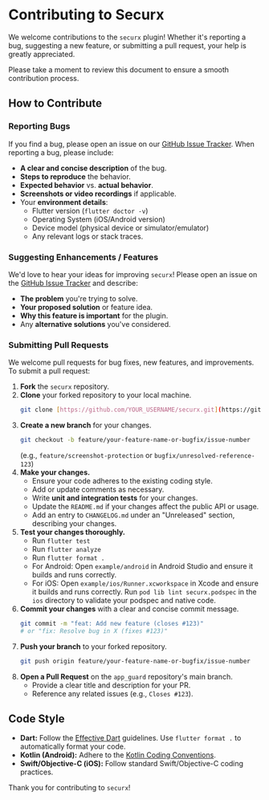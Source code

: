 # Contributing to Securx

We welcome contributions to the `securx` plugin! Whether it's reporting a bug, suggesting a new feature, or submitting a pull request, your help is greatly appreciated.

Please take a moment to review this document to ensure a smooth contribution process.

## How to Contribute

### Reporting Bugs

If you find a bug, please open an issue on our [GitHub Issue Tracker](https://github.com/Rgada28/securx/issues). When reporting a bug, please include:

- **A clear and concise description** of the bug.
- **Steps to reproduce** the behavior.
- **Expected behavior** vs. **actual behavior**.
- **Screenshots or video recordings** if applicable.
- Your **environment details**:
  - Flutter version (`flutter doctor -v`)
  - Operating System (iOS/Android version)
  - Device model (physical device or simulator/emulator)
  - Any relevant logs or stack traces.

### Suggesting Enhancements / Features

We'd love to hear your ideas for improving `securx`! Please open an issue on the [GitHub Issue Tracker](https://github.com/Rgada28/securx/issues) and describe:

- **The problem** you're trying to solve.
- **Your proposed solution** or feature idea.
- **Why this feature is important** for the plugin.
- Any **alternative solutions** you've considered.

### Submitting Pull Requests

We welcome pull requests for bug fixes, new features, and improvements. To submit a pull request:

1.  **Fork** the `securx` repository.
2.  **Clone** your forked repository to your local machine.
    ```bash
    git clone [https://github.com/YOUR_USERNAME/securx.git](https://github.com/YOUR_USERNAME/securx.git)
    ```
3.  **Create a new branch** for your changes.
    ```bash
    git checkout -b feature/your-feature-name-or-bugfix/issue-number
    ```
    (e.g., `feature/screenshot-protection` or `bugfix/unresolved-reference-123`)
4.  **Make your changes.**
    - Ensure your code adheres to the existing coding style.
    - Add or update comments as necessary.
    - Write **unit and integration tests** for your changes.
    - Update the `README.md` if your changes affect the public API or usage.
    - Add an entry to `CHANGELOG.md` under an "Unreleased" section, describing your changes.
5.  **Test your changes thoroughly.**
    - Run `flutter test`
    - Run `flutter analyze`
    - Run `flutter format .`
    - For Android: Open `example/android` in Android Studio and ensure it builds and runs correctly.
    - For iOS: Open `example/ios/Runner.xcworkspace` in Xcode and ensure it builds and runs correctly. Run `pod lib lint securx.podspec` in the `ios` directory to validate your podspec and native code.
6.  **Commit your changes** with a clear and concise commit message.
    ```bash
    git commit -m "feat: Add new feature (closes #123)"
    # or "fix: Resolve bug in X (fixes #123)"
    ```
7.  **Push your branch** to your forked repository.
    ```bash
    git push origin feature/your-feature-name-or-bugfix/issue-number
    ```
8.  **Open a Pull Request** on the `app_guard` repository's main branch.
    - Provide a clear title and description for your PR.
    - Reference any related issues (e.g., `Closes #123`).

## Code Style

- **Dart:** Follow the [Effective Dart](https://dart.dev/guides/language/effective-dart) guidelines. Use `flutter format .` to automatically format your code.
- **Kotlin (Android):** Adhere to the [Kotlin Coding Conventions](https://kotlinlang.org/docs/coding-conventions.html).
- **Swift/Objective-C (iOS):** Follow standard Swift/Objective-C coding practices.

Thank you for contributing to `securx`!
